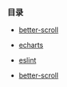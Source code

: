 ### 目录

* [better-scroll](better-scroll.html)

* [echarts](echarts.html)

* [eslint](eslint.html)

* [better-scroll](better-scroll.html)





